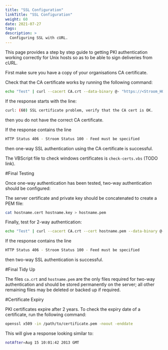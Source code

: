 ```yaml
---
title: "SSL Configuration"
linkTitle: "SSL Configuration"
weight: 60
date: 2021-07-27
tags: 
description: >
  Configuring SSL with cURL.
---
```


This page provides a step by step guide to getting PKI authentication working correctly for Unix hosts so as to be able to sign deliveries from cURL.

First make sure you have a copy of your organisations CA certificate.

Check that the CA certificate works by running the following command:

```bash
echo "Test" | curl --cacert CA.crt --data-binary @- "https://<Stroom_HOST>/stroom/datafeed"
```

If the response starts with the line:

```bash
curl: (60) SSL certificate problem, verify that the CA cert is OK.
```

then you do not have the correct CA certificate.

If the response contains the line

```bash
HTTP Status 406 - Stroom Status 100 - Feed must be specified
```

then one-way SSL authentication using the CA certificate is successful.

The VBScript file to check windows certificates is `check-certs.vbs` (TODO link).

#Final Testing

Once one-way authentication has been tested, two-way authentication should be configured:

The server certificate and private key should be concatenated to create a PEM file:

```bash
cat hostname.cert hostname.key > hostname.pem
```

Finally, test for 2-way authentication:

```bash
echo "Test" | curl --cacert CA.crt --cert hostname.pem --data-binary @- "https://<Stroom_HOST>/stroom/datafeed"
```

If the response contains the line

```bash
HTTP Status 406 - Stroom Status 100 - Feed must be specified
```

then two-way SSL authentication is successful.

#Final Tidy Up

The files `ca.crt` and `hostname.pem` are the only files required for two-way authentication and should be stored permanently on the server; all other remaining files may be deleted or backed up if required.

#Certificate Expiry

PKI certificates expire after 2 years.  To check the expiry date of a certificate, run the following command:

```bash
openssl x509 -in /path/to/certificate.pem -noout -enddate
```

This will give a response looking similar to:

```bash
notAfter=Aug 15 10:01:42 2013 GMT
```
